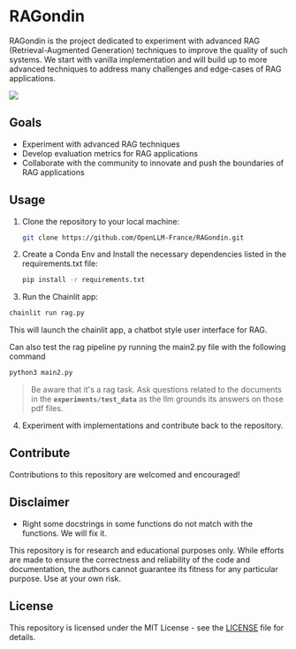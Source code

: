 # RAGondin 

RAGondin is the project dedicated to experiment with advanced RAG (Retrieval-Augmented Generation) techniques to improve the quality of such systems. We start with vanilla implementation and will build up to more advanced techniques to address many challenges and edge-cases of RAG applications.  

![](RAG_architecture.png)

## Goals

- Experiment with advanced RAG techniques
- Develop evaluation metrics for RAG applications
- Collaborate with the community to innovate and push the boundaries of RAG applications

## Usage

1. Clone the repository to your local machine:

   ```bash
   git clone https://github.com/OpenLLM-France/RAGondin.git
   ```

2. Create a Conda Env and Install the necessary dependencies listed in the requirements.txt file:

   ```bash
   pip install -r requirements.txt
   ```

3. Run the Chainlit app:
```bash
chainlit run rag.py
```
This will launch the chainlit app, a chatbot style user interface for RAG.

Can also test the rag pipeline py running the main2.py file with the following command
```bash
python3 main2.py
```
> Be aware that it's a rag task. Ask questions related to the documents in the **`experiments/test_data`** as the llm grounds its answers on those pdf files.

4. Experiment with implementations and contribute back to the repository.

## Contribute

Contributions to this repository are welcomed and encouraged!

## Disclaimer

* Right some docstrings in some functions do not match with the functions. We will fix it.

This repository is for research and educational purposes only. While efforts are made to ensure the correctness and reliability of the code and documentation, the authors cannot guarantee its fitness for any particular purpose. Use at your own risk.

## License

This repository is licensed under the MIT License  - see the [LICENSE]() file for details.
